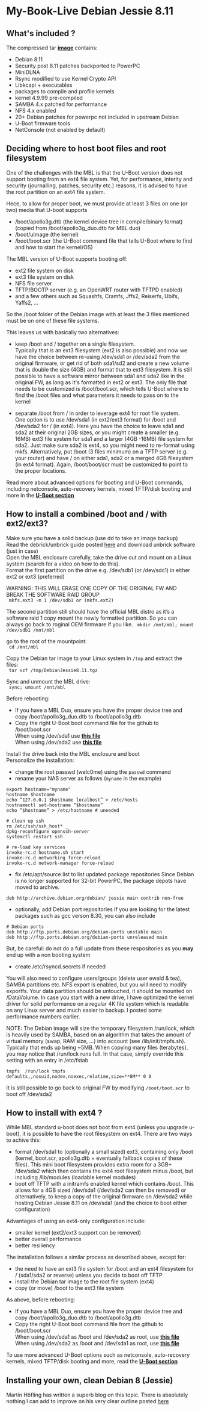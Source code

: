 # My-Book-Live Debian Jessie 8.11

## What's included ? ##
The compressed tar [__image__](https://drive.google.com/open?id=1eCr4pyYLKAHId2QINgrGdd9GWCsWVGQG) contains:
- Debian 8.11
- Security post 8.11 patches backported to PowerPC
- MiniDLNA
- Rsync modified to use Kernel Crypto API
- Libkcapi + executables
- packages to compile and profile kernels
- kernel 4.9.99 pre-compiled
- SAMBA 4.x patched for performance
- NFS 4.x enabled
- 20+ Debian patches for powerpc not included in upstream Debian
- U-Boot firmware tools
- NetConsole (not enabled by default)

## Deciding where to host boot files and root filesystem ##
One of the challenges with the MBL is that the U-Boot version does not support booting from an ext4 file system.
Yet, for performance, interity and security (journalling, patches, security etc.) reasons, it is advised to have the root partition on an ext4 file system.   

Hece, to allow for proper boot, we must provide at least 3 files on one (or two) media that U-boot supports
- /boot/apollo3g.dtb (the kernel device tree in compile/binary format) (copied from /boot/apollo3g_duo.dtb for MBL duo)
- /boot/uImage (the kernel)
- /boot/boot.scr (the U-Boot command file that tells U-Boot where to find and how to start the kernel/OS)

The MBL version of U-Boot supports booting off:
- ext2 file system on disk
- ext3 file system on disk
- NFS file server
- TFTP/BOOTP server (e.g. an OpenWRT router with TFTPD enabled)
- and a few others such as Squashfs, Cramfs, Jffs2, Reiserfs, Ubifs, Yaffs2, ...

So the /boot folder of the Debian image with at least the 3 files mentioned must be on one of these file systems.

This leaves us with basically two alternatives:
- keep /boot and / together on a single filesystem.<br/>
  Typically that is an ext3 filesystem (ext2 is also possible) and now we have the choice between re-using /dev/sda1 or /dev/sda2 from the original firmware, or get rid of both sda1/sd2 and create a new volume that is double the size (4GB) and format that to ext3 filesystem.  It is still possible to have a software mirror between sda1 and sda2 like in the original FW, as long as it's formatted in ext2 or ext3.  The only file that needs to be customized is /boot/boot.scr, which tells U-Boot where to find the /boot files and what parameters it needs to pass on to the kernel
	
- separate /boot from / in order to leverage ext4 for root file system.<br/>
  One option is to use /dev/sda1 (in ext2/ext3 format) for /boot and /dev/sda2 for / (in ext4).  Here you have the choice to leave sda1 and sda2 at their original 2GB sizes, or you might create a smaller (e.g. 16MB) ext3 file system for sda1 and a larger (4GB -16MB) file system for sda2.  Just make sure sda2 is ext4, so you might need to re-format using mkfs.
	Alternatively, put /boot (3 files minimum) on a TFTP server (e.g. your router) and have / on either sda1, sda2 or a merged 4GB filesystem (in ext4 format).  Again, /boot/boot/scr must be customized to point to the proper locations.

Read more about advanced options for booting and U-Boot commands, including netconsole, auto-recovery kernels, mixed TFTP/disk booting and more in the __[U-Boot section](https://github.com/ewaldc/My-Book-Live/tree/master/uboot)__
  
## How to install a combined /boot and / with ext2/ext3? ##

Make sure you have a solid backup (use dd to take an image backup)<br>
Read the debrick/unbrick guide posted [here](https://community.wd.com/t/guide-how-to-unbrick-a-totally-dead-mbl/56658/545) and download unbrick software (just in case)<br>
Open the MBL enclosure carefully, take the drive out and mount on a Linux system (search for a video on how to do this).<br>
Format the first partition on the drive e.g. /dev/sdb1 (or /dev/sdc1) in either ext2 or ext3 (preferred)

WARNING: THIS WILL ERASE ONE COPY OF THE ORIGINAL FW AND BREAK THE SOFTWARE RAID GROUP<br>
`
mkfs.ext3 -m 1 /dev/sdb1 or (mkfs.ext2)`

The second partition still should have the official MBL distro as it’s a software raid 1 copy
mount the newly formatted partition.  So you can always go back to roginal OEM firmware if you like.
`
mkdir /mnt/mbl; mount /dev/sdb1 /mnt/mbl`

go to the root of the mountpoint:<br>
`
cd /mnt/mbl`

Copy the Debian tar image to your Linux system in `/tmp` and extract the files:<br>
`
tar xzf /tmp/DebianJessie8.11.tgz`

Sync and unmount the MBL drive:<br>
`
sync; umount /mnt/mbl`

Before rebooting:
- If you have a MBL Duo, ensure you have the proper device tree and copy /boot/apollo3g_duo.dtb to /boot/apollo3g.dtb
- Copy the right U-Boot boot command file for the github to /boot/boot.scr<br>
  When using /dev/sda1 use __[this file](https://github.com/ewaldc/My-Book-Live/blob/master/uboot/boot_ext3_sda1)__<br>
  When using /dev/sda2 use __[this file](https://github.com/ewaldc/My-Book-Live/blob/master/uboot/boot_ext3_sda2)__


Install the drive back into the MBL enclosure and boot<br>
Personalize the installation:
- change the root passwd (welc0me) using the `passwd` command
- rename your NAS server as follows (`myname` in the example)
```
export hostname="myname"
hostname $hostname
echo “127.0.0.1 $hostname localhost” > /etc/hosts
hostnamectl set-hostname “$hostname”
echo “$hostname” > /etc/hostname # uneeded

# clean up ssh
rm /etc/ssh/ssh_host* _
dpkg-reconfigure openssh-server
systemctl restart ssh

# re-load key services
invoke-rc.d hostname.sh start
invoke-rc.d networking force-reload
invoke-rc.d network-manager force-reload
```
- fix /etc/apt/source.list to list updated package repositories
Since Debian is no longer supported for 32-bit PowerPC, the package depots have moved to archive.
```
deb http://archive.debian.org/debian/ jessie main contrib non-free
``` 

- optionally, add Debian port repositories
If you are looking for the latest packages such as gcc verson 8.30, you can also include
```
# Debian ports
deb http://ftp.ports.debian.org/debian-ports unstable main
deb http://ftp.ports.debian.org/debian-ports unreleased main
```
But, be careful: do not do a full update from these respositories as you **may** end up with a non booting system

- create /etc/rsyncd.secrets if needed

You will also need to configure users/groups (delete user ewald & tea), SAMBA partitions etc.
NFS export is enabled, but you will need to modify exportfs.
Your data partition should be untouched, it should be mounted on /DataVolume.
In case you start with a new drive, I have optimized the kernel driver for solid performance on a regular 4K file system which is readable on any Linux server and much easier to backup. I posted some performance numbers earlier.

NOTE: The Debian image will size the temporary filesystem /run/lock, which is heavily used by SAMBA, based on an algorithm that takes the amount of virtual memory (swap, RAM size, ...) into account (see /lib/init/tmpfs.sh).  Typically that ends up being ~5MB.  When copying many files (terabytes), you may notice that /run/lock runs full.  In that case, simply override this setting with an entry in /etc/fstab
```
tmpfs  /run/lock tmpfs defaults,,nosuid,nodev,noexec,relatime,size=**8M** 0 0
```
It is still possible to go back to original FW by modifying `/boot/boot.scr` to boot off /dev/sda2

## How to install with ext4 ? ##
While MBL standard u-boot does not boot from ext4 (unless you upgrade u-boot), it is possible to have the root filesystem on ext4.  There are two ways to achive this:
- format /dev/sda1 to (optionally a small sized) ext3, containing only /boot (kernel, boot.scr, apollo3g.dtb + eventually fallback copies of these files).  This mini boot filesystem provides extra room for a 3GB+ /dev/sda2 which then contains the ext4 root filesystem minus /boot, but including /lib/modules (loadable kernel modules)
- boot off TFTP with a initramfs enabled kernel which contains /boot.  This allows for a 4GB sized /dev/sda1 (/dev/sda2 can then be removed) or alternatively, to keep a copy of the original firmware on /dev/sda2 while hosting Debian Jessie 8.11 on /dev/sda1 (and the choice to boot either configuration)

Advantages of using an ext4-only configuration include:
- smaller kernel (ext2/ext3 support can be removed)
- better overall performance
- better resiliency

The installation follows a similar process as described above, except for:
- the need to have an ext3 file system for /boot and an ext4 filesystem for / (sda1/sda2 or reverse) unless you decide to boot off TFTP
- install the Debian tar image to the root file system (ext4)
- copy (or move) /boot to the ext3 file system

As above, before rebooting:
- If you have a MBL Duo, ensure you have the proper device tree and copy /boot/apollo3g_duo.dtb to /boot/apollo3g.dtb
- Copy the right U-Boot boot command file from the github to /boot/boot.scr<br>
  When using /dev/sda1 as /boot and /dev/sda2 as root, use __[this file](https://github.com/ewaldc/My-Book-Live/blob/master/uboot/boot_ext4_sda1)__<br>
  When using /dev/sda2 as /boot and /dev/sda1 as root, use __[this file](https://github.com/ewaldc/My-Book-Live/blob/master/uboot/boot_ext4_sda2)__

To use more advanced U-Boot options such as netconsole, auto-recovery kernels, mixed TFTP/disk booting and more, read the __[U-Boot section](https://github.com/ewaldc/My-Book-Live/tree/master/uboot)__
	
## Installing your own, clean Debian 8 (Jessie) ##

Martin Höfling has written a superb blog on this topic.  There is absolutely nothing I can add to improve on his very clear outline posted [here](https://www.schwabenlan.de/en/post/2015/04/clean-debian-install-on-mybook-live-nas/)

